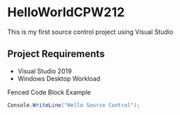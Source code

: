 # HelloWorldCPW212
This is my first source control project using
Visual Studio

## Project Requirements
- Visual Studio 2019
- Windows Desktop Workload

Fenced Code Block Example
```csharp
Console.WriteLine("Hello Source Control");
```
